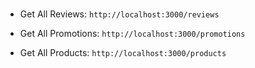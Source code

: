 #

- Get All Reviews: `http://localhost:3000/reviews`

- Get All Promotions: `http://localhost:3000/promotions`

- Get All Products: `http://localhost:3000/products`